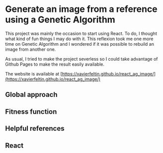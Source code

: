 # Generate an image from a reference using a Genetic Algorithm

This project was mainly the occasion to start using React. To do, I thought what kind of fun things I may do with it.
This reflexion took me one more time on Genetic Algorithm and I wondered if it was possible to rebuild an image from another one.
 
As usual, I tried to make the project severless so I could take advantage of Github Pages to make the result easily available.

The website is available at [https://xavierfeltin.github.io/react_ag_image/](https://xavierfeltin.github.io/react_ag_image/) 

## Global approach

## Fitness function

## Helpful references

## React

